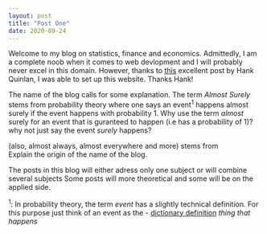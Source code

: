 ```yaml
---
layout: post
title: "Post One"
date: 2020-09-24
---
```


Welcome to my blog on statistics, finance and economics. 
Admittedly, I am a complete noob when it comes to web devlopment and I will probably never excel in this domain. However, thanks to <a href="http://jmcglone.com/guides/github-pages/#css">this</a> excellent post by Hank Quinlan, I was able to set up this website. Thanks Hank! <br />

The name of the blog calls for some explanation. The term *Almost Surely* stems from probability theory where one says an event<sup>1</sup> happens almost surely if the event happens with probability 1. Why use the term *almost* surely for an event that is guranteed to happen (i.e has a probability of 1)? why not just say the event *surely* happens?  

(also, almost always, almost everywhere and more) stems from  
Explain the origin of the name of the blog.

The posts in this blog will either adress only one subject or will combine several subjects
Some posts will more theoretical and some will be on the applied side.

<sup>1</sup>: In probability theory, the term *event* has a slightly technical definition. For this purpose just think of an event as the - <a href="https://dictionary.cambridge.org/dictionary/english/event"> dictionary definition</a> *thing that happens* 
